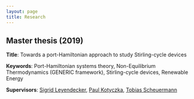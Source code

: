 ```yaml
---
layout: page
title: Research
---
```


## Master thesis (2019)

**Title**:
Towards a port-Hamiltonian approach to study Stirling-cycle devices

**Keywords**:
Port-Hamiltonian systems theory,
Non-Equilibrium Thermodynamics (GENERIC framework),
Stirling-cycle devices,
Renewable Energy

**Supervisors**:
[Sigrid Leyendecker](http://ltd.techfak.fau.de/Team/Leyendecker/SLeyendecker_Publications.htm),
[Paul Kotyczka](https://www.rt.mw.tum.de/en/members/current/paul-kotyczka/),
[Tobias Scheuermann](https://www.rt.mw.tum.de/en/members/current/tobias-scheuermann/)

